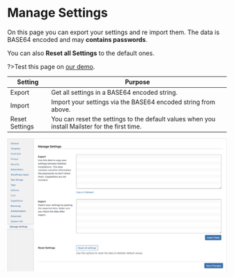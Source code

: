 # Manage Settings

On this page you can export your settings and re import them. The data is BASE64 encoded and may **contains passwords**.

You can also **Reset all Settings** to the default ones.

?>Test this page on [our demo](https://demo2.mailster.co/wp-admin/edit.php?post_type=newsletter&page=mailster_settings#manage-settings).

| Setting        | Purpose                                                                                        |
| -------------- | ---------------------------------------------------------------------------------------------- |
| Export         | Get all settings in a BASE64 encoded string.                                                   |
| Import         | Import your settings via the BASE64 encoded string from above.                                 |
| Reset Settings | You can reset the settings to the default values when you install Mailster for the first time. |

![Manage Settings Settings Screen](/assets/settings-manage-settings.png)
